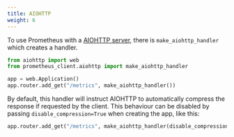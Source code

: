 ```yaml
---
title: AIOHTTP
weight: 6
---
```


To use Prometheus with a [AIOHTTP server](https://docs.aiohttp.org/en/stable/web.html),
there is `make_aiohttp_handler` which creates a handler.

```python
from aiohttp import web
from prometheus_client.aiohttp import make_aiohttp_handler

app = web.Application()
app.router.add_get("/metrics", make_aiohttp_handler())
```

By default, this handler will instruct AIOHTTP to automatically compress the
response if requested by the client. This behaviour can be disabled by passing
`disable_compression=True` when creating the app, like this:

```python
app.router.add_get("/metrics", make_aiohttp_handler(disable_compression=True))
```
